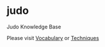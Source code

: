 # judo
Judo Knowledge Base

Please visit [Vocabulary](docs/vocabulary.md) or [Techniques](docs/techniques.md)
